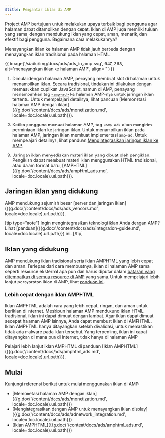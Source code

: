 ```yaml
---
$title: Pengantar iklan di AMP
---
```


Project AMP bertujuan untuk melakukan upaya terbaik bagi pengguna agar halaman dapat ditampilkan dengan cepat. Iklan di AMP juga memiliki tujuan yang sama, dengan mendukung iklan yang cepat, aman, menarik, dan efektif bagi pengguna. Bagaimana cara melakukannya?  

Menayangkan iklan ke halaman AMP tidak jauh berbeda dengan menayangkan iklan tradisional pada halaman HTML:

{{ image('/static/img/docs/ads/ads_in_amp.svg', 647, 263, alt='menayangkan iklan ke halaman AMP', align='' ) }}

1.  Dimulai dengan halaman AMP, penayang membuat slot di halaman untuk menampilkan iklan. Secara tradisional, tindakan ini dilakukan dengan memasukkan cuplikan JavaScript, namun di AMP, penayang menambahkan tag [`<amp-ad>`](/id/docs/reference/components/amp-ad.html) ke halaman AMP-nya untuk jaringan iklan tertentu. Untuk mempelajari detailnya, lihat panduan [Memonetasi halaman AMP dengan iklan]({{g.doc('/content/docs/ads/monetization.md', locale=doc.locale).url.path}}).

2.  Ketika pengguna memuat halaman AMP, tag `<amp-ad>` akan mengirim permintaan iklan ke jaringan iklan. Untuk menampilkan iklan pada halaman AMP, jaringan iklan membuat implementasi `amp-ad`. Untuk mempelajari detailnya, lihat panduan [Mengintegrasikan jaringan iklan ke AMP](https://github.com/ampproject/amphtml/blob/master/ads/README.md).

3.  Jaringan iklan menyediakan materi iklan yang dibuat oleh pengiklan. Pengiklan dapat membuat materi iklan menggunakan HTML tradisional, atau dalam format baru, [AMPHTML]({{g.doc('/content/docs/ads/amphtml_ads.md', locale=doc.locale).url.path}}). 

## Jaringan iklan yang didukung

AMP mendukung sejumlah besar [server dan jaringan iklan]({{g.doc('/content/docs/ads/ads_vendors.md', locale=doc.locale).url.path}}).

[tip type="note"]
Ingin mengintegrasikan teknologi iklan Anda dengan AMP? Lihat [panduan]({{g.doc('/content/docs/ads/integration-guide.md', locale=doc.locale).url.path}}) ini.
[/tip]

## Iklan yang didukung

AMP mendukung iklan tradisional serta iklan AMPHTML yang lebih cepat dan aman.  Terlepas dari cara membuatnya, iklan di halaman AMP sama seperti resource eksternal apa pun dan harus diputar dalam [batasan yang ditempatkan di semua resource di AMP](/id/learn/about-how/) yang sama.   Untuk mempelajari lebih lanjut persyaratan iklan di AMP, lihat [panduan ini](https://github.com/ampproject/amphtml/blob/master/ads/README.md#constraints).

### Lebih cepat dengan iklan AMPHTML

Iklan AMPHTML adalah cara yang lebih cepat, ringan, dan aman untuk beriklan di internet. Meskipun halaman AMP mendukung iklan HTML tradisional, iklan ini dapat dimuat dengan lambat. Agar iklan dapat dimuat secepat halaman AMP lainnya, Anda dapat membuat iklan di AMPHTML. Iklan AMPHTML hanya ditayangkan setelah divalidasi, untuk memastikan tidak ada malware pada iklan tersebut. Yang terpenting, iklan ini dapat ditayangkan di mana pun di internet, tidak hanya di halaman AMP.

Pelajari lebih lanjut iklan AMPHTML di panduan [Iklan AMPHTML]({{g.doc('/content/docs/ads/amphtml_ads.md', locale=doc.locale).url.path}}).


## Mulai

Kunjungi referensi berikut untuk mulai menggunakan iklan di AMP:

* [Memonetasi halaman AMP dengan iklan]({{g.doc('/content/docs/ads/monetization.md', locale=doc.locale).url.path}})
* [Mengintegrasikan dengan AMP untuk menayangkan iklan display]({{g.doc('/content/docs/ads/adnetwork_integration.md', locale=doc.locale).url.path}})
* [Iklan AMPHTML]({{g.doc('/content/docs/ads/amphtml_ads.md', locale=doc.locale).url.path}})
 
